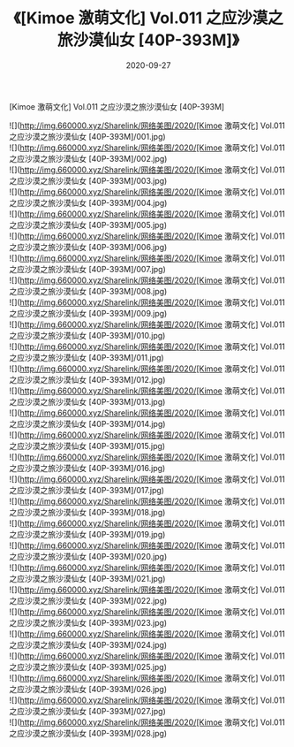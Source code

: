 ﻿---
layout: post
title:  《[Kimoe 激萌文化] Vol.011 之应沙漠之旅沙漠仙女 [40P-393M]》
date:   2020-09-27
img: http://img.660000.xyz/Sharelink/网络美图/2020/[Kimoe 激萌文化] Vol.011 之应沙漠之旅沙漠仙女 [40P-393M]/000.jpg
categories: [美女, 清纯, 唯美]
---

[Kimoe 激萌文化] Vol.011 之应沙漠之旅沙漠仙女 [40P-393M]

  ![](http://img.660000.xyz/Sharelink/网络美图/2020/[Kimoe 激萌文化] Vol.011 之应沙漠之旅沙漠仙女 [40P-393M]/001.jpg) <br> ![](http://img.660000.xyz/Sharelink/网络美图/2020/[Kimoe 激萌文化] Vol.011 之应沙漠之旅沙漠仙女 [40P-393M]/002.jpg) <br> ![](http://img.660000.xyz/Sharelink/网络美图/2020/[Kimoe 激萌文化] Vol.011 之应沙漠之旅沙漠仙女 [40P-393M]/003.jpg) <br> ![](http://img.660000.xyz/Sharelink/网络美图/2020/[Kimoe 激萌文化] Vol.011 之应沙漠之旅沙漠仙女 [40P-393M]/004.jpg) <br> ![](http://img.660000.xyz/Sharelink/网络美图/2020/[Kimoe 激萌文化] Vol.011 之应沙漠之旅沙漠仙女 [40P-393M]/005.jpg) <br> ![](http://img.660000.xyz/Sharelink/网络美图/2020/[Kimoe 激萌文化] Vol.011 之应沙漠之旅沙漠仙女 [40P-393M]/006.jpg) <br> ![](http://img.660000.xyz/Sharelink/网络美图/2020/[Kimoe 激萌文化] Vol.011 之应沙漠之旅沙漠仙女 [40P-393M]/007.jpg) <br> ![](http://img.660000.xyz/Sharelink/网络美图/2020/[Kimoe 激萌文化] Vol.011 之应沙漠之旅沙漠仙女 [40P-393M]/008.jpg) <br> ![](http://img.660000.xyz/Sharelink/网络美图/2020/[Kimoe 激萌文化] Vol.011 之应沙漠之旅沙漠仙女 [40P-393M]/009.jpg) <br> ![](http://img.660000.xyz/Sharelink/网络美图/2020/[Kimoe 激萌文化] Vol.011 之应沙漠之旅沙漠仙女 [40P-393M]/010.jpg) <br> ![](http://img.660000.xyz/Sharelink/网络美图/2020/[Kimoe 激萌文化] Vol.011 之应沙漠之旅沙漠仙女 [40P-393M]/011.jpg) <br> ![](http://img.660000.xyz/Sharelink/网络美图/2020/[Kimoe 激萌文化] Vol.011 之应沙漠之旅沙漠仙女 [40P-393M]/012.jpg) <br> ![](http://img.660000.xyz/Sharelink/网络美图/2020/[Kimoe 激萌文化] Vol.011 之应沙漠之旅沙漠仙女 [40P-393M]/013.jpg) <br> ![](http://img.660000.xyz/Sharelink/网络美图/2020/[Kimoe 激萌文化] Vol.011 之应沙漠之旅沙漠仙女 [40P-393M]/014.jpg) <br> ![](http://img.660000.xyz/Sharelink/网络美图/2020/[Kimoe 激萌文化] Vol.011 之应沙漠之旅沙漠仙女 [40P-393M]/015.jpg) <br> ![](http://img.660000.xyz/Sharelink/网络美图/2020/[Kimoe 激萌文化] Vol.011 之应沙漠之旅沙漠仙女 [40P-393M]/016.jpg) <br> ![](http://img.660000.xyz/Sharelink/网络美图/2020/[Kimoe 激萌文化] Vol.011 之应沙漠之旅沙漠仙女 [40P-393M]/017.jpg) <br> ![](http://img.660000.xyz/Sharelink/网络美图/2020/[Kimoe 激萌文化] Vol.011 之应沙漠之旅沙漠仙女 [40P-393M]/018.jpg) <br> ![](http://img.660000.xyz/Sharelink/网络美图/2020/[Kimoe 激萌文化] Vol.011 之应沙漠之旅沙漠仙女 [40P-393M]/019.jpg) <br> ![](http://img.660000.xyz/Sharelink/网络美图/2020/[Kimoe 激萌文化] Vol.011 之应沙漠之旅沙漠仙女 [40P-393M]/020.jpg) <br> ![](http://img.660000.xyz/Sharelink/网络美图/2020/[Kimoe 激萌文化] Vol.011 之应沙漠之旅沙漠仙女 [40P-393M]/021.jpg) <br> ![](http://img.660000.xyz/Sharelink/网络美图/2020/[Kimoe 激萌文化] Vol.011 之应沙漠之旅沙漠仙女 [40P-393M]/022.jpg) <br> ![](http://img.660000.xyz/Sharelink/网络美图/2020/[Kimoe 激萌文化] Vol.011 之应沙漠之旅沙漠仙女 [40P-393M]/023.jpg) <br> ![](http://img.660000.xyz/Sharelink/网络美图/2020/[Kimoe 激萌文化] Vol.011 之应沙漠之旅沙漠仙女 [40P-393M]/024.jpg) <br> ![](http://img.660000.xyz/Sharelink/网络美图/2020/[Kimoe 激萌文化] Vol.011 之应沙漠之旅沙漠仙女 [40P-393M]/025.jpg) <br> ![](http://img.660000.xyz/Sharelink/网络美图/2020/[Kimoe 激萌文化] Vol.011 之应沙漠之旅沙漠仙女 [40P-393M]/026.jpg) <br> ![](http://img.660000.xyz/Sharelink/网络美图/2020/[Kimoe 激萌文化] Vol.011 之应沙漠之旅沙漠仙女 [40P-393M]/027.jpg) <br> ![](http://img.660000.xyz/Sharelink/网络美图/2020/[Kimoe 激萌文化] Vol.011 之应沙漠之旅沙漠仙女 [40P-393M]/028.jpg) <br>